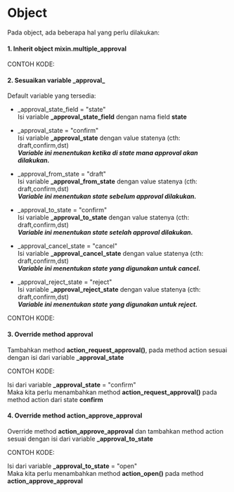 # Object

Pada object, ada beberapa hal yang perlu dilakukan:

<script
  type="text/javascript"
  src="https://cdn.jsdelivr.net/npm/gist-embed@1.0.4/dist/gist-embed.min.js"
></script>

#### 1. Inherit object mixin.multiple_approval

CONTOH KODE:

<code data-gist-id="1aa3d12f80697c9d468fab692a82783b" data-gist-highlight-line="5" data-gist-line="8-14"></code>

#### 2. Sesuaikan variable \_approval\_

Default variable yang tersedia:

* _approval_state_field = "state" <br/>
Isi variable **\_approval\_state\_field** dengan nama field **state**

* _approval_state = "confirm" <br/>
Isi variable **\_approval\_state** dengan value statenya (cth: draft,confirm,dst) <br/>
***Variable ini menentukan ketika di state mana approval akan dilakukan.***

* _approval_from_state = "draft" <br/>
Isi variable **\_approval\_from\_state** dengan value statenya (cth: draft,confirm,dst) <br/>
***Variable ini menentukan state sebelum approval dilakukan.***

* _approval_to_state = "confirm" <br/>
Isi variable **\_approval\_to\_state** dengan value statenya (cth: draft,confirm,dst) <br/>
***Variable ini menentukan state setelah approval dilakukan.***

* _approval_cancel_state = "cancel" <br/>
Isi variable **\_approval\_cancel\_state** dengan value statenya (cth: draft,confirm,dst) <br/>
***Variable ini menentukan state yang digunakan untuk cancel.***

* _approval_reject_state = "reject" <br/>
Isi variable **\_approval\_reject\_state** dengan value statenya (cth: draft,confirm,dst) <br/>
***Variable ini menentukan state yang digunakan untuk reject.***


CONTOH KODE:

<code data-gist-id="1aa3d12f80697c9d468fab692a82783b" data-gist-highlight-line="8-10" data-gist-line="8-17"></code>

#### 3. Override method approval

Tambahkan method **action_request_approval()**, pada method action sesuai dengan isi dari variable **\_approval\_state** <br/>

CONTOH KODE:

Isi dari variable **\_approval\_state** = "confirm" <br/>
Maka kita perlu menambahkan method **action_request_approval()** pada method action dari state **confirm**

<code data-gist-id="1aa3d12f80697c9d468fab692a82783b" data-gist-highlight-line="4" data-gist-line="53-56"></code>

#### 4. Override method **action_approve_approval**

Override method **action_approve_approval** dan tambahkan method action sesuai dengan isi dari variable **\_approval\_to\_state** <br/>

CONTOH KODE:

Isi dari variable **\_approval\_to\_state** = "open" <br/>
Maka kita perlu menambahkan method **action_open()** pada method **action_approve_approval**

<code data-gist-id="1aa3d12f80697c9d468fab692a82783b" data-gist-highlight-line="6" data-gist-line="74-79"></code>
